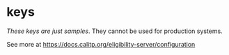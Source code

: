 # keys

_These keys are just samples_. They cannot be used for production systems.

See more at <https://docs.calitp.org/eligibility-server/configuration>
